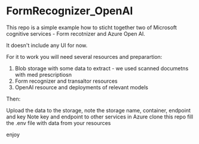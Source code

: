 # FormRecognizer_OpenAI
This repo is a simple example how to sticht together two of Microsoft cognitive services - Form recotnizer and Azure Open AI.

It doesn't include any UI for now.

For it to work you will need several resources and preparartion:


1. Blob storage with some data to extract - we used scanned documetns with med prescriptiosn
2. Form recognizer and transaltor resources 
3. OpenAI resource and deployments of relevant models

Then:

Upload the data to the storage, note the storage name, container, endpoint and key
Note key and endpoint to other services in Azure
clone this repo 
fill the .env file with data from your resources

enjoy
